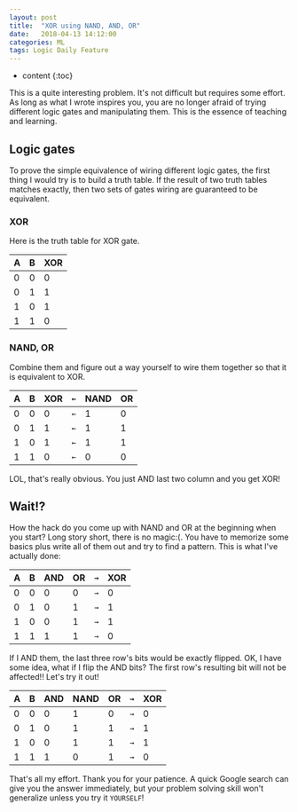 ```yaml
---
layout: post
title:  "XOR using NAND, AND, OR"
date:   2018-04-13 14:12:00
categories: ML
tags: Logic Daily Feature
---
```


* content
{:toc}

This is a quite interesting problem. It's not difficult but requires some effort. As long as what I wrote inspires you, you are no longer afraid of trying different logic gates and manipulating them. This is the essence of teaching and learning.





## Logic gates
To prove the simple equivalence of wiring different logic gates, the first thing I would try is to build a truth table. If the result of two truth tables matches exactly, then two sets of gates wiring are guaranteed to be equivalent.

### XOR
Here is the truth table for XOR gate.

| A | B | XOR |
|---|---|-----|
| 0 | 0 |  0  |
| 0 | 1 |  1  |
| 1 | 0 |  1  |
| 1 | 1 |  0  |

### NAND, OR
Combine them and figure out a way yourself to wire them together so that it is equivalent to XOR.

| A | B | XOR | `←` | NAND | OR  |
|---|---|-----|-----|------|-----|
| 0 | 0 |  0  | `←` |  1   |  0  |
| 0 | 1 |  1  | `←` |  1   |  1  |
| 1 | 0 |  1  | `←` |  1   |  1  |
| 1 | 1 |  0  | `←` |  0   |  0  |

LOL, that's really obvious. You just AND last two column and you get XOR!

## Wait!?
How the hack do you come up with NAND and OR at the beginning when you start? Long story short, there is no magic:(. You have to memorize some basics plus write all of them out and try to find a pattern. This is what I've actually done:

| A | B | AND | OR | `→` | XOR  |
|---|---|-----|----|-----|------|
| 0 | 0 | 0 | 0 |  `→`   | 0 |
| 0 | 1 | 0 | 1 |  `→`   | 1 |
| 1 | 0 | 0 | 1 |  `→`   | 1 |
| 1 | 1 | 1 | 1 |  `→`   | 0 |

If I AND them, the last three row's bits would be exactly flipped. OK, I have some idea, what if I flip the AND bits? The first row's resulting bit will not be affected!! Let's try it out!

<div id="scroll_wrap" markdown="1">

| A | B | AND | NAND | OR | `→` | XOR  |
|---|---|-----|----|-----|-----|------|
| 0 | 0 | 0 | 1 | 0 |    `→`   | 0 |
| 0 | 1 | 0 | 1 | 1 |    `→`   | 1 |
| 1 | 0 | 0 | 1 | 1 |    `→`   | 1 |
| 1 | 1 | 1 | 0 | 1 |    `→`   | 0 |

</div>

That's all my effort. Thank you for your patience. A quick Google search can give you the answer immediately, but your problem solving skill won't generalize unless you try it `YOURSELF`!
